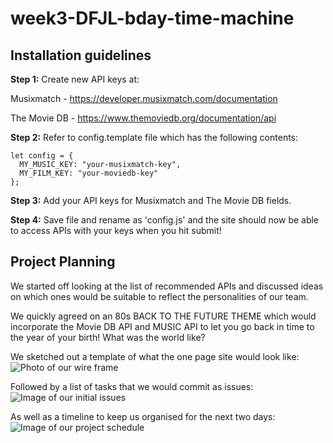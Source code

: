# week3-DFJL-bday-time-machine

## Installation guidelines

__Step 1:__ 
Create new API keys at:

Musixmatch - https://developer.musixmatch.com/documentation

The Movie DB - https://www.themoviedb.org/documentation/api

__Step 2:__
Refer to config.template file which has the following contents: 

```// add your api keys and rename this file 'config.js' to make me work!
let config = {
  MY_MUSIC_KEY: "your-musixmatch-key",
  MY_FILM_KEY: "your-moviedb-key"
};
```
__Step 3:__
Add your API keys for Musixmatch and The Movie DB fields.

__Step 4:__ 
Save file and rename as 'config.js' and the site should now be able to access APIs with your keys when you hit submit!


## Project Planning

We started off looking at the list of recommended APIs and discussed ideas on which ones would be suitable to reflect the personalities of our team.  

We quickly agreed on an 80s BACK TO THE FUTURE THEME which would incorporate the Movie DB API and MUSIC API to let you 
go back in time to the year of your birth! What was the world like?

We sketched out a template of what the one page site would look like: 
![Photo of our wire frame](https://i.imgur.com/AdB4HX6.jpg)

Followed by a list of tasks that we would commit as issues: 
![Image of our initial issues](https://i.imgur.com/ZMuTHmM.jpg)

As well as a timeline to keep us organised for the next two days: 
![Image of our project schedule](https://i.imgur.com/6MAu30Y.jpg)



